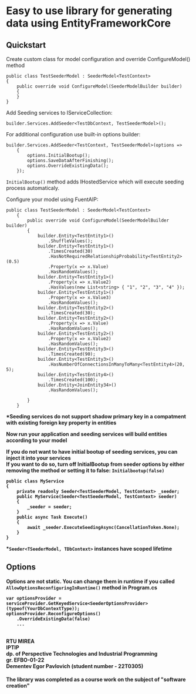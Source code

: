 # Easy to use library for generating data using EntityFrameworkCore

## Quickstart

Create custom class for model configuration and override ConfigureModel() method

```
public class TestSeederModel : SeederModel<TestContext>
{
    public override void ConfigureModel(SeederModelBuilder builder)
    {
    }
}
```

Add Seeding services to IServiceCollection:

```
builder.Services.AddSeeder<TestDbContext, TestSeederModel>();
```

For additional configuration use built-in options builder:

```
builder.Services.AddSeeder<TestContext, TestSeederModel>(options =>
    {
        options.InitialBootup();
        options.SaveDataAfterFinishing();
        options.OverrideExistingData();
    });
```

<code>InitialBootup()</code> method adds IHostedService which will execute seeding process automaticaly.

Configure your model using FuentAIP:

```
public class TestSeederModel : SeederModel<TestContext>
    {
        public override void ConfigureModel(SeederModelBuilder builder)
        {
            builder.Entity<TestEntity1>()
                .ShuffleValues();
            builder.Entity<TestEntity1>()
                .TimesCreated(30)
                .HasNotRequiredRelationshipProbability<TestEntity2>(0.5)
                .Property(x => x.Value)
                .HasRandomValues();
            builder.Entity<TestEntity1>()
                .Property(x => x.Value2)
                .HasValues(new List<string> { "1", "2", "3", "4" });
            builder.Entity<TestEntity1>()
                .Property(x => x.Value3)
                .HasRandomValues();
            builder.Entity<TestEntity2>()
                .TimesCreated(30);
            builder.Entity<TestEntity2>()
                .Property(x => x.Value)
                .HasRandomValues();
            builder.Entity<TestEntity2>()
                .Property(x => x.Value2)
                .HasRandomValues();
            builder.Entity<TestEntity3>()
                .TimesCreated(90);
            builder.Entity<TestEntity3>()
                .HasNumberOfConnectionsInManyToMany<TestEntity4>(20, 5);
            builder.Entity<TestEntity4>()
                .TimesCreated(100);
            builder.Entity<JoinEntity34>()
                .HasRandomValues();

        }
    }
```

<b>*Seeding services do not support shadow primary key in a compatment with existing foreign key property in entities

Now run your application and seeding services will build entities according to your model

<c>If you do not want to have initial bootup of seeding services, you can inject it into your services </c> <br>
<b>If you want to do so, turn off InitialBootup from seeder options by either removing the method or setting it to false: <code>Initialbootup(false)</code></b>

```
public class MyService
{
    private readonly Seeder<TestSeederModel, TestContext> _seeder;
    public MyService(Seeder<TestSeederModel, TestContext> seeder)
    {
        _seeder = seeder;
    }
    public async Task Execute()
    {
        await _seeder.ExecuteSeedingAsync(CancellationToken.None);
    }
}
```

<c>*<code>Seeder<TSeederModel, TDbContext></code> instances have scoped lifetime</c>

## Options
Options are not static. You can change them in runtime if you called <code>AllowOptionsReconfiguringInRuntime()</code> method in Program.cs

```
var optionsProvider = serviceProvider.GetKeyedService<SeederOptionsProvider>(typeof(YourDbContextType));
optionsProvider.ReconfigureOptions()
    .OverrideExistingData(false)
    ...
```

<br>
RTU MIREA <br>
IPTIP <br>
dp. of Perspective Technologies and Industrial Programming <br>
gr. EFBO-01-22 <br>
Dementev Egor Pavlovich (student number - 22T0305) <br>

#### The library was completed as a course work on the subject of "software creation" 